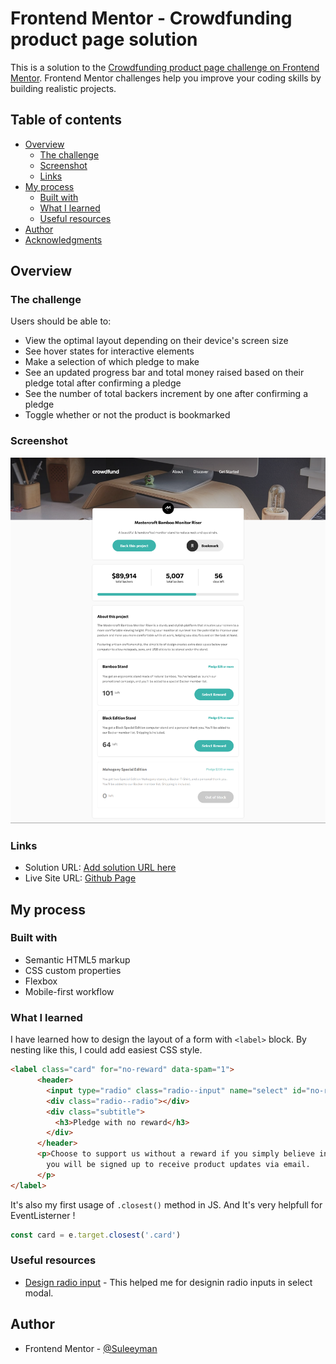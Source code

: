 # Frontend Mentor - Crowdfunding product page solution

This is a solution to the [Crowdfunding product page challenge on Frontend Mentor](https://www.frontendmentor.io/challenges/crowdfunding-product-page-7uvcZe7ZR). Frontend Mentor challenges help you improve your coding skills by building realistic projects. 

## Table of contents

- [Overview](#overview)
  - [The challenge](#the-challenge)
  - [Screenshot](#screenshot)
  - [Links](#links)
- [My process](#my-process)
  - [Built with](#built-with)
  - [What I learned](#what-i-learned)
  - [Useful resources](#useful-resources)
- [Author](#author)
- [Acknowledgments](#acknowledgments)

## Overview

### The challenge

Users should be able to:

- View the optimal layout depending on their device's screen size
- See hover states for interactive elements
- Make a selection of which pledge to make
- See an updated progress bar and total money raised based on their pledge total after confirming a pledge
- See the number of total backers increment by one after confirming a pledge
- Toggle whether or not the product is bookmarked

### Screenshot

![](./screenshot.png)

### Links

- Solution URL: [Add solution URL here](https://your-solution-url.com)
- Live Site URL: [Github Page](https://your-live-site-url.com)

## My process

### Built with

- Semantic HTML5 markup
- CSS custom properties
- Flexbox
- Mobile-first workflow

### What I learned

I have learned how to design the layout of a form with `<label>` block. By nesting like this, I could add easiest CSS style.

```html
<label class="card" for="no-reward" data-spam="1">
      <header>
        <input type="radio" class="radio--input" name="select" id="no-reward" required>
        <div class="radio--radio"></div>
        <div class="subtitle">
          <h3>Pledge with no reward</h3>
        </div>
      </header>
      <p>Choose to support us without a reward if you simply believe in our project. As a backer, 
        you will be signed up to receive product updates via email.
      </p>
</label>
```

It's also my first usage of `.closest()` method in JS. And It's very helpfull for EventListerner !

```js
const card = e.target.closest('.card')
```
### Useful resources

- [Design radio input](https://www.youtube.com/watch?v=5K7JefKDa4s) - This helped me for designin radio inputs in select modal.

## Author

- Frontend Mentor - [@Suleeyman](https://www.frontendmentor.io/profile/Suleeyman)
